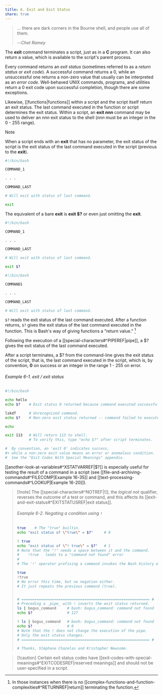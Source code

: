 ```yaml
---
title: 6. Exit and Exit Status
share: true
---
```



> ... there are dark corners in the Bourne shell, and people use all of them.
>
> --<cite>Chet Ramey</cite>

The **exit** command terminates a script, just as in a **C** program. It can also return a value, which is available to the script's parent process.

Every command returns an _exit status_ (sometimes referred to as a _return status_ or _exit code_). A successful command returns a 0, while an unsuccessful one returns a non-zero value that usually can be interpreted as an _error code_. Well-behaved UNIX commands, programs, and utilities return a 0 exit code upon successful completion, though there are some exceptions.

Likewise, [[functions|functions]] within a script and the script itself return an exit status. The last command executed in the function or script determines the exit status. Within a script, an **exit _nnn_** command may be used to deliver an _nnn_ exit status to the shell (_nnn_ must be an integer in the 0 - 255 range).

> [!note]
> When a script ends with an **exit** that has no parameter, the exit status of the script is the exit status of the last command executed in the script (previous to the **exit**).
>
> ```bash
> #!/bin/bash
> 
> COMMAND_1
> 
> . . .
> 
> COMMAND_LAST
> 
> # Will exit with status of last command.
> 
> exit
> ```
>
> The equivalent of a bare **exit** is **exit $?** or even just omitting the **exit**.
>
> ```bash
> #!/bin/bash
> 
> COMMAND_1
> 
> . . .
> 
> COMMAND_LAST
> 
> # Will exit with status of last command.
> 
> exit $?
> ```
>
> ```bash
> #!/bin/bash
> 
> COMMAND1
> 
> . . . 
> 
> COMMAND_LAST
> 
> # Will exit with status of last command.
> ```

`$?` reads the exit status of the last command executed. After a function returns, `$?` gives the exit status of the last command executed in the function. This is Bash's way of giving functions a "return value." [^1]

Following the execution of a [[special-characters#^PIPEREF|pipe]], a $? gives the exit status of the last command executed.

After a script terminates, a $? from the command-line gives the exit status of the script, that is, the last command executed in the script, which is, by convention, **0** on success or an integer in the range 1 - 255 on error.

###### Example 6-1. exit / exit status

```bash
#!/bin/bash

echo hello
echo $?    # Exit status 0 returned because command executed successfully.

lskdf      # Unrecognized command.
echo $?    # Non-zero exit status returned -- command failed to execute.

echo

exit 113   # Will return 113 to shell.
           # To verify this, type "echo $?" after script terminates.

#  By convention, an 'exit 0' indicates success,
#+ while a non-zero exit value means an error or anomalous condition.
#  See the "Exit Codes With Special Meanings" appendix.
```

[[another-look-at-variables#^XSTATVARREF|$?]] is especially useful for testing the result of a command in a script (see [[file-and-archiving-commands#^FILECOMP|Example 16-35]] and [[text-processing-commands#^LOOKUP|Example 16-20]]).

> [!note] The [[special-characters#^NOTREF|!]], the _logical not_ qualifier, reverses the outcome of a test or command, and this affects its [[exit-and-exit-status#^EXITSTATUSREF|exit status]].
>
> ###### Example 6-2. Negating a condition using `!`
>
> ```bash
> true    # The "true" builtin.
> echo "exit status of \"true\" = $?"     # 0
> 
> ! true
> echo "exit status of \"! true\" = $?"   # 1
> # Note that the "!" needs a space between it and the command.
> #    !true   leads to a "command not found" error
> #
> # The '!' operator prefixing a command invokes the Bash history mechanism.
> 
> true
> !true
> # No error this time, but no negation either.
> # It just repeats the previous command (true).
> 
> 
> # =========================================================== #
> # Preceding a _pipe_ with ! inverts the exit status returned.
> ls | bogus_command     # bash: bogus_command: command not found
> echo $?                # 127
> 
> ! ls | bogus_command   # bash: bogus_command: command not found
> echo $?                # 0
> # Note that the ! does not change the execution of the pipe.
> # Only the exit status changes.
> # =========================================================== #
> 
> # Thanks, Stéphane Chazelas and Kristopher Newsome.
> ```

> [!caution] Certain exit status codes have [[exit-codes-with-special-meanings#^EXITCODESREF|reserved meanings]] and should not be user-specified in a script.

[^1]: In those instances when there is no [[complex-functions-and-function-complexities#^RETURNREF|return]] terminating the function.
